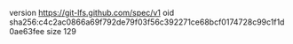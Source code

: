 version https://git-lfs.github.com/spec/v1
oid sha256:c4c2ac0866a69f792de79f03f56c392271ce68bcf0174728c99c1f1d0ae63fee
size 129
